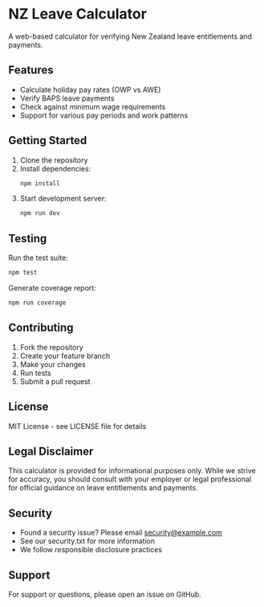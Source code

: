 # NZ Leave Calculator

A web-based calculator for verifying New Zealand leave entitlements and payments.

## Features

- Calculate holiday pay rates (OWP vs AWE)
- Verify BAPS leave payments
- Check against minimum wage requirements
- Support for various pay periods and work patterns

## Getting Started

1. Clone the repository
2. Install dependencies:
   ```bash
   npm install
   ```
3. Start development server:
   ```bash
   npm run dev
   ```

## Testing

Run the test suite:
```bash
npm test
```

Generate coverage report:
```bash
npm run coverage
```

## Contributing

1. Fork the repository
2. Create your feature branch
3. Make your changes
4. Run tests
5. Submit a pull request

## License

MIT License - see LICENSE file for details

## Legal Disclaimer

This calculator is provided for informational purposes only. While we strive for accuracy, you should consult with your employer or legal professional for official guidance on leave entitlements and payments.

## Security

- Found a security issue? Please email security@example.com
- See our security.txt for more information
- We follow responsible disclosure practices

## Support

For support or questions, please open an issue on GitHub.